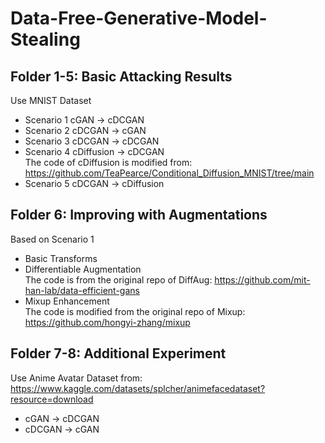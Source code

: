 # Data-Free-Generative-Model-Stealing
## Folder 1-5: Basic Attacking Results 
Use MNIST Dataset
* Scenario 1 cGAN -> cDCGAN
* Scenario 2 cDCGAN -> cGAN
* Scenario 3 cDCGAN -> cDCGAN
* Scenario 4 cDiffusion -> cDCGAN  
  The code of cDiffusion is modified from: https://github.com/TeaPearce/Conditional_Diffusion_MNIST/tree/main
* Scenario 5 cDCGAN -> cDiffusion

## Folder 6: Improving with Augmentations
Based on Scenario 1
* Basic Transforms
* Differentiable Augmentation  
  The code is from the original repo of DiffAug: https://github.com/mit-han-lab/data-efficient-gans
* Mixup Enhancement  
  The code is modified from the original repo of Mixup: https://github.com/hongyi-zhang/mixup

## Folder 7-8: Additional Experiment
Use Anime Avatar Dataset from: https://www.kaggle.com/datasets/splcher/animefacedataset?resource=download
* cGAN -> cDCGAN
* cDCGAN -> cGAN
